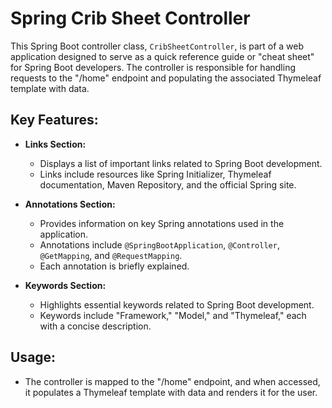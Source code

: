 # Spring Crib Sheet Controller

This Spring Boot controller class, `CribSheetController`, is part of a web application designed to serve as a quick reference guide or "cheat sheet" for Spring Boot developers. The controller is responsible for handling requests to the "/home" endpoint and populating the associated Thymeleaf template with data.

## Key Features:

- **Links Section:**
  - Displays a list of important links related to Spring Boot development.
  - Links include resources like Spring Initializer, Thymeleaf documentation, Maven Repository, and the official Spring site.

- **Annotations Section:**
  - Provides information on key Spring annotations used in the application.
  - Annotations include `@SpringBootApplication`, `@Controller`, `@GetMapping`, and `@RequestMapping`.
  - Each annotation is briefly explained.

- **Keywords Section:**
  - Highlights essential keywords related to Spring Boot development.
  - Keywords include "Framework," "Model," and "Thymeleaf," each with a concise description.

## Usage:
- The controller is mapped to the "/home" endpoint, and when accessed, it populates a Thymeleaf template with data and renders it for the user.


